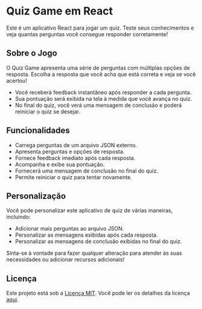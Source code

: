 # Quiz Game em React

Este é um aplicativo React para jogar um quiz. Teste seus conhecimentos e veja quantas perguntas você consegue responder corretamente!

## Sobre o Jogo

O Quiz Game apresenta uma série de perguntas com múltiplas opções de resposta. Escolha a resposta que você acha que está correta e veja se você acertou!

- Você receberá feedback instantâneo após responder a cada pergunta.
- Sua pontuação será exibida na tela à medida que você avança no quiz.
- No final do quiz, você verá uma mensagem de conclusão e poderá reiniciar o quiz se desejar.

## Funcionalidades

- Carrega perguntas de um arquivo JSON externo.
- Apresenta perguntas e opções de resposta.
- Fornece feedback imediato após cada resposta.
- Acompanha e exibe sua pontuação.
- Fornecerá uma mensagem de conclusão no final do quiz.
- Permite reiniciar o quiz para tentar novamente.

## Personalização

Você pode personalizar este aplicativo de quiz de várias maneiras, incluindo:

- Adicionar mais perguntas ao arquivo JSON.
- Personalizar as mensagens exibidas após cada resposta.
- Personalizar as mensagens de conclusão exibidas no final do quiz.

Sinta-se à vontade para fazer qualquer alteração para atender às suas necessidades ou adicionar recursos adicionais!

## Licença

Este projeto está sob a [Licença MIT](LICENSE). Você pode ler os detalhes da licença [aqui](LICENSE).